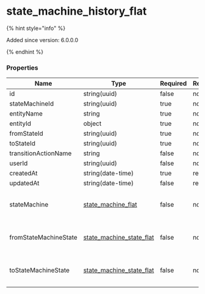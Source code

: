 
# state_machine_history_flat

{% hint style="info" %}

Added since version: 6.0.0.0

{% endhint %}

### Properties

|Name|Type|Required|Restrictions|Description|
|---|---|---|---|---|
|id|string(uuid)|false|none|none|
|stateMachineId|string(uuid)|true|none|none|
|entityName|string|true|none|none|
|entityId|object|true|none|none|
|fromStateId|string(uuid)|true|none|none|
|toStateId|string(uuid)|true|none|none|
|transitionActionName|string|false|none|none|
|userId|string(uuid)|false|none|none|
|createdAt|string(date-time)|true|read-only|none|
|updatedAt|string(date-time)|false|read-only|none|
|stateMachine|[state_machine_flat](/schema/state_machine_flat.md)|false|none|Added since version: 6.0.0.0|
|fromStateMachineState|[state_machine_state_flat](/schema/state_machine_state_flat.md)|false|none|Added since version: 6.0.0.0|
|toStateMachineState|[state_machine_state_flat](/schema/state_machine_state_flat.md)|false|none|Added since version: 6.0.0.0|
